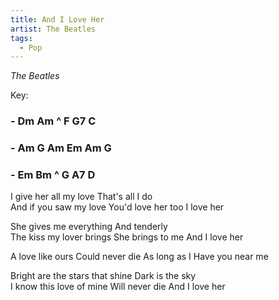 ```yaml
---
title: And I Love Her
artist: The Beatles
tags: 
  - Pop
---
```

*The Beatles*

Key: 
### - Dm Am ^ F G7 C 
### - Am G Am Em Am G
### - Em Bm ^ G A7 D

I give her all my love  That's all I do  
And if you saw my love  You'd love her too  I love her

She gives me everything  And tenderly  
The kiss my lover brings  She brings to me  And I love her

A love like ours  Could never die  As long as I  Have you near me

Bright are the stars that shine  Dark is the sky  
I know this love of mine  Will never die  And I love her
